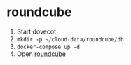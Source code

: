 # roundcube

1. Start dovecot
1. `mkdir -p ~/cloud-data/roundcube/db`
1. `docker-compose up -d`
1. Open [roundcube](https://roundcube.noizwaves.cloud)

